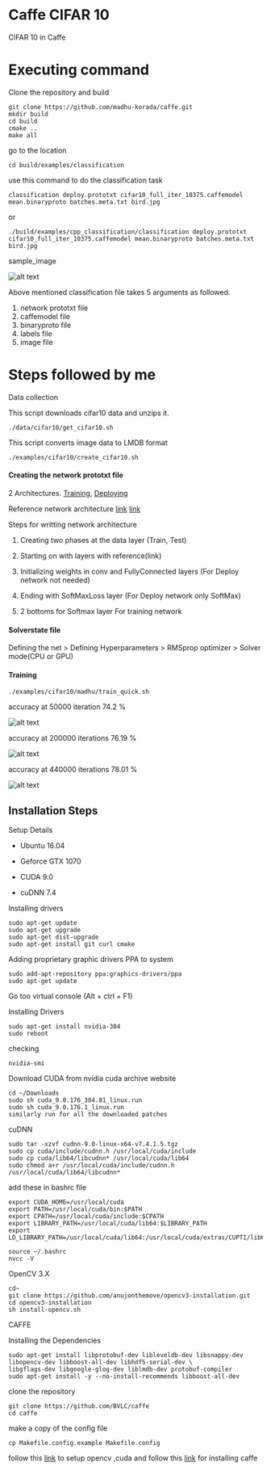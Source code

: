 # Caffe CIFAR 10

CIFAR 10 in Caffe

# Executing command

Clone the repository and build
```
git clone https://github.com/madhu-korada/caffe.git
mkdir build
cd build
cmake ..
make all
```
go to the location
```
cd build/examples/classification
```
use this command to do the classification task

```
classification deploy.prototxt cifar10_full_iter_10375.caffemodel mean.binaryproto batches.meta.txt bird.jpg
```
or
```
./build/examples/cpp_classification/classification deploy.prototxt cifar10_full_iter_10375.caffemodel mean.binaryproto batches.meta.txt bird.jpg
```
sample_image 

![alt text](https://github.com/madhu-korada/caffe/blob/master/Pictures/prediction.png)

Above mentioned classification file takes 5 arguments as followed. 
1. network prototxt file
2. caffemodel file
3. binaryproto file
4. labels file
5. image file

# Steps followed by me

Data collection

This script downloads cifar10 data and unzips it.
```
./data/cifar10/get_cifar10.sh
```

This script converts image data to LMDB format
```
./examples/cifar10/create_cifar10.sh
```
#### Creating the network prototxt file
  
2 Architectures. [Training](https://github.com/madhu-korada/caffe/blob/master/examples/cifar10/madhu/train.prototxt), [Deploying](https://github.com/madhu-korada/caffe/blob/master/examples/cifar10/madhu/deploy.prototxt)
 
Reference network architecture [link](https://github.com/madhu-korada/caffe/blob/master/examples/cifar10/madhu/cifar%20network.jpeg) [link](https://github.com/madhu-korada/caffe/blob/master/examples/cifar10/madhu/Cifar%20network.PNG)

Steps for writting network architecture
  
1. Creating two phases at the data layer (Train, Test)

2. Starting on with layers with reference(link)

3. Initializing weights in conv and FullyConnected layers (For Deploy network not needed)

4. Ending with SoftMaxLoss layer (For Deploy network only SoftMax)

5. 2 bottoms for Softmax layer For training network

#### Solverstate file

Defining the net > Defining Hyperparameters > RMSprop optimizer > Solver mode(CPU or GPU)

#### Training
```
./examples/cifar10/madhu/train_quick.sh
```

accuracy at 50000 iteration 74.2 % 


![alt text](https://github.com/madhu-korada/caffe/blob/master/Pictures/training50000.png)



accuracy at 200000 iterations 76.19 %


![alt text](https://github.com/madhu-korada/caffe/blob/master/Pictures/training76.png)


accuracy at 440000 iterations 78.01 %

![alt text](https://github.com/madhu-korada/caffe/blob/master/Pictures/training.png)

## Installation Steps

Setup Details

 - Ubuntu 16.04
 
 - Geforce GTX 1070

 - CUDA 9.0

 - cuDNN 7.4

Installing drivers
```
sudo apt-get update
sudo apt-get upgrade
sudo apt-get dist-upgrade
sudo apt-get install git curl cmake
```
Adding proprietary graphic drivers PPA to system
```
sudo add-apt-repository ppa:graphics-drivers/ppa
sudo apt-get update
```
Go too virtual console (Alt + ctrl + F1)

Installing Drivers
```
sudo apt-get install nvidia-384
sudo reboot
```
checking
```
nvidia-smi
```

Download CUDA from nvidia cuda archive website
```
cd ~/Downloads
sudo sh cuda_9.0.176_384.81_linux.run
sudo sh cuda_9.0.176.1_linux.run
similarly run for all the downloaded patches
```

cuDNN
```
sudo tar -xzvf cudnn-9.0-linux-x64-v7.4.1.5.tgz
sudo cp cuda/include/cudnn.h /usr/local/cuda/include
sudo cp cuda/lib64/libcudnn* /usr/local/cuda/lib64
sudo chmod a+r /usr/local/cuda/include/cudnn.h /usr/local/cuda/lib64/libcudnn*
```
add these in bashrc file
```
export CUDA_HOME=/usr/local/cuda
export PATH=/usr/local/cuda/bin:$PATH
export CPATH=/usr/local/cuda/include:$CPATH
export LIBRARY_PATH=/usr/local/cuda/lib64:$LIBRARY_PATH
export LD_LIBRARY_PATH=/usr/local/cuda/lib64:/usr/local/cuda/extras/CUPTI/lib64:$LD_LIBRARY_PATH
```
```
source ~/.bashrc
nvcc -V
```

OpenCV 3.X
```
cd~
git clone https://github.com/anujonthemove/opencv3-installation.git
cd opencv3-installation 
sh install-opencv.sh
```


CAFFE

Installing the Dependencies

```
sudo apt-get install libprotobuf-dev libleveldb-dev libsnappy-dev libopencv-dev libboost-all-dev libhdf5-serial-dev \
libgflags-dev libgoogle-glog-dev liblmdb-dev protobuf-compiler
sudo apt-get install -y --no-install-recommends libboost-all-dev
```
clone the repository
```
git clone https://github.com/BVLC/caffe
cd caffe
```

make a copy of the config file

```
cp Makefile.config.example Makefile.config
```

follow this [link](https://medium.com/@anujonthemove/deep-learning-environment-setup-on-ubuntu-16-04-83078e1cba1f) to setup opencv ,cuda and 
follow this [link](https://chunml.github.io/ChunML.github.io/project/Installing-Caffe-Ubuntu/) for installing caffe

